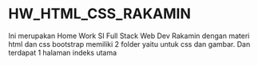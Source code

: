 # HW_HTML_CSS_RAKAMIN
Ini merupakan Home Work SI Full Stack Web Dev Rakamin dengan materi html dan css bootstrap
memiliki 2 folder yaitu untuk css dan gambar. Dan terdapat 1 halaman indeks utama
